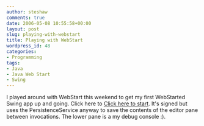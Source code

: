 ```yaml
---
author: steshaw
comments: true
date: 2006-05-08 10:55:58+00:00
layout: post
slug: playing-with-webstart
title: Playing with WebStart
wordpress_id: 48
categories:
- Programming
tags:
- Java
- Java Web Start
- Swing
---
```


I played around with WebStart this weekend to get my first WebStarted Swing app up and going. Click here to [Click here to start](http://abstractsimplicity.org/FirstWebStart/FirstWebStart.jnlp). It's signed but uses the PersistenceService anyway to save the contents of the editor pane between invocations. The lower pane is a my debug console :).
